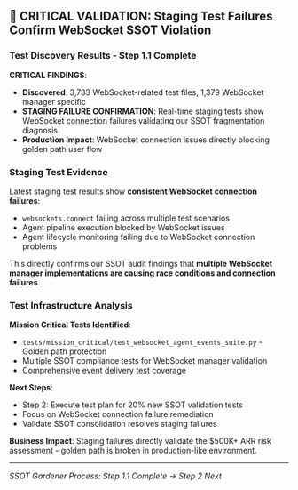 ## 🚨 CRITICAL VALIDATION: Staging Test Failures Confirm WebSocket SSOT Violation

### Test Discovery Results - Step 1.1 Complete

**CRITICAL FINDINGS**:
- **Discovered**: 3,733 WebSocket-related test files, 1,379 WebSocket manager specific
- **STAGING FAILURE CONFIRMATION**: Real-time staging tests show WebSocket connection failures validating our SSOT fragmentation diagnosis
- **Production Impact**: WebSocket connection issues directly blocking golden path user flow

### Staging Test Evidence

Latest staging test results show **consistent WebSocket connection failures**:
- `websockets.connect` failing across multiple test scenarios
- Agent pipeline execution blocked by WebSocket issues
- Agent lifecycle monitoring failing due to WebSocket connection problems

This directly confirms our SSOT audit findings that **multiple WebSocket manager implementations are causing race conditions and connection failures**.

### Test Infrastructure Analysis

**Mission Critical Tests Identified**:
- `tests/mission_critical/test_websocket_agent_events_suite.py` - Golden path protection
- Multiple SSOT compliance tests for WebSocket manager validation
- Comprehensive event delivery test coverage

**Next Steps**:
- Step 2: Execute test plan for 20% new SSOT validation tests
- Focus on WebSocket connection failure remediation
- Validate SSOT consolidation resolves staging failures

**Business Impact**: Staging failures directly validate the $500K+ ARR risk assessment - golden path is broken in production-like environment.

---
*SSOT Gardener Process: Step 1.1 Complete → Step 2 Next*